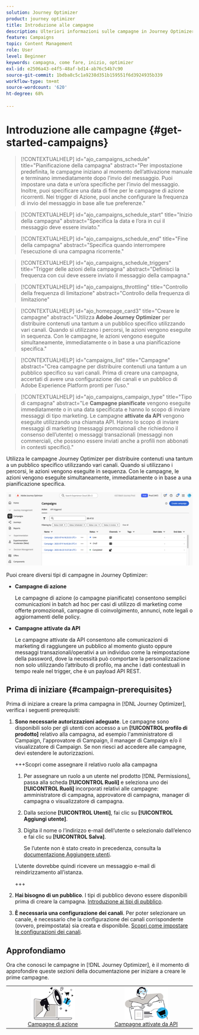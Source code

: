 ```yaml
---
solution: Journey Optimizer
product: journey optimizer
title: Introduzione alle campagne
description: Ulteriori informazioni sulle campagne in Journey Optimizer
feature: Campaigns
topic: Content Management
role: User
level: Beginner
keywords: campagna, come fare, inizio, optimizer
exl-id: e2506a43-e4f5-48af-bd14-ab76c54b7c90
source-git-commit: 1bdba8c5c1a9238d351b159551f6d3924935b339
workflow-type: tm+mt
source-wordcount: '620'
ht-degree: 68%

---
```


# Introduzione alle campagne {#get-started-campaigns}

>[!CONTEXTUALHELP]
>id="ajo_campaigns_schedule"
>title="Pianificazione della campagna"
>abstract="Per impostazione predefinita, le campagne iniziano al momento dell’attivazione manuale e terminano immediatamente dopo l’invio del messaggio. Puoi impostare una data e un’ora specifiche per l’invio del messaggio. Inoltre, puoi specificare una data di fine per le campagne di azione ricorrenti. Nei trigger di Azione, puoi anche configurare la frequenza di invio del messaggio in base alle tue preferenze."

>[!CONTEXTUALHELP]
>id="ajo_campaigns_schedule_start"
>title="Inizio della campagna"
>abstract="Specifica la data e l’ora in cui il messaggio deve essere inviato."

>[!CONTEXTUALHELP]
>id="ajo_campaigns_schedule_end"
>title="Fine della campagna"
>abstract="Specifica quando interrompere l’esecuzione di una campagna ricorrente."

>[!CONTEXTUALHELP]
>id="ajo_campaigns_schedule_triggers"
>title="Trigger delle azioni della campagna"
>abstract="Definisci la frequenza con cui deve essere inviato il messaggio della campagna."

>[!CONTEXTUALHELP]
>id="ajo_campaigns_throttling"
>title="Controllo della frequenza di limitazione"
>abstract="Controllo della frequenza di limitazione"

>[!CONTEXTUALHELP]
>id="ajo_homepage_card3"
>title="Creare le campagne"
>abstract="Utilizza **Adobe Journey Optimizer** per distribuire contenuti una tantum a un pubblico specifico utilizzando vari canali. Quando si utilizzano i percorsi, le azioni vengono eseguite in sequenza. Con le campagne, le azioni vengono eseguite simultaneamente, immediatamente o in base a una pianificazione specifica."

>[!CONTEXTUALHELP]
>id="campaigns_list"
>title="Campagne"
>abstract="Crea campagne per distribuire contenuti una tantum a un pubblico specifico su vari canali. Prima di creare una campagna, accertati di avere una configurazione dei canali e un pubblico di Adobe Experience Platform pronti per l’uso."

>[!CONTEXTUALHELP]
>id="ajo_campaigns_campaign_type"
>title="Tipo di campagna"
>abstract="Le **Campagne pianificate** vengono eseguite immediatamente o in una data specificata e hanno lo scopo di inviare messaggi di tipo marketing. Le campagne **attivate da API** vengono eseguite utilizzando una chiamata API. Hanno lo scopo di inviare messaggi di marketing (messaggi promozionali che richiedono il consenso dell’utente) o messaggi transazionali (messaggi non commerciali, che possono essere inviati anche a profili non abbonati in contesti specifici)."

Utilizza le campagne Journey Optimizer per distribuire contenuti una tantum a un pubblico specifico utilizzando vari canali. Quando si utilizzano i percorsi, le azioni vengono eseguite in sequenza. Con le campagne, le azioni vengono eseguite simultaneamente, immediatamente o in base a una pianificazione specifica.

![](assets/gs-campaigns.png)

Puoi creare diversi tipi di campagne in Journey Optimizer:

* **Campagne di azione**

  Le campagne di azione (o campagne pianificate) consentono semplici comunicazioni in batch ad hoc per casi di utilizzo di marketing come offerte promozionali, campagne di coinvolgimento, annunci, note legali o aggiornamenti delle policy.

* **Campagne attivate da API**

  Le campagne attivate da API consentono alle comunicazioni di marketing di raggiungere un pubblico al momento giusto oppure messaggi transazionali/operativi a un individuo come la reimpostazione della password, dove la necessità può comportare la personalizzazione non solo utilizzando l’attributo di profilo, ma anche i dati contestuali in tempo reale nel trigger, che è un payload API REST.

<!--* **Orchestrated campaigns**

    Campaign Orchestration in Adobe Journey Optimizer powers sophisticated, brand-initiated marketing campaigns across channels, helping you drive engagement, revenue, and customer loyalty at scale.

    While cross-channel marketing is essential, orchestrated campaigns make it seamless. With a visual, drag-and-drop interface, you can design and automate complex marketing workflows, from segmentation to message delivery, across multiple channels. Everything happens in one intuitive environment, built for speed, control, and efficiency.-->

## Prima di iniziare {#campaign-prerequisites}

Prima di iniziare a creare la prima campagna in [!DNL Journey Optimizer], verifica i seguenti prerequisiti:

1. **Sono necessarie autorizzazioni adeguate**. Le campagne sono disponibili solo per gli utenti con accesso a un **[!UICONTROL profilo di prodotto]** relativo alla campagna, ad esempio l&#39;amministratore di Campaign, l&#39;approvatore di Campaign, il manager di Campaign e/o il visualizzatore di Campaign. Se non riesci ad accedere alle campagne, devi estendere le autorizzazioni.

   +++Scopri come assegnare il relativo ruolo alla campagna

   1. Per assegnare un ruolo a un utente nel prodotto [!DNL Permissions], passa alla scheda **[!UICONTROL Ruoli]** e seleziona uno dei **[!UICONTROL Ruoli]** incorporati relativi alle campagne: amministratore di campagna, approvatore di campagna, manager di campagna o visualizzatore di campagna.

   1. Dalla sezione **[!UICONTROL Utenti]**, fai clic su **[!UICONTROL Aggiungi utente]**.

   1. Digita il nome o l’indirizzo e-mail dell’utente o selezionalo dall’elenco e fai clic su **[!UICONTROL Salva]**.

      Se l’utente non è stato creato in precedenza, consulta la [documentazione Aggiungere utenti](https://experienceleague.adobe.com/it/docs/experience-platform/access-control/ui/users).

   L’utente dovrebbe quindi ricevere un messaggio e-mail di reindirizzamento all’istanza.

   +++

1. **Hai bisogno di un pubblico**. I tipi di pubblico devono essere disponibili prima di creare la campagna. [Introduzione ai tipi di pubblico](../audience/about-audiences.md).

1. **È necessaria una configurazione dei canali**. Per poter selezionare un canale, è necessario che la configurazione dei canali corrispondente (ovvero, preimpostata) sia creata e disponibile. [Scopri come impostare le configurazioni dei canali](../configuration/channel-surfaces.md).

## Approfondiamo

Ora che conosci le campagne in [!DNL Journey Optimizer], è il momento di approfondire queste sezioni della documentazione per iniziare a creare le prime campagne.

<table style="table-layout:fixed"><tr style="border: 0; text-align: center;">
<td><a href="create-campaign.md"><img alt="campagne d’azione" src="assets/do-not-localize/gs-action-campaign.png" width="50%"></a><br/><a href="create-campaign.md">Campagne di azione</a></td>
<td><a href="api-triggered-campaigns.md"><img alt="SMS" src="assets/do-not-localize/gs-api-triggered-campaign.png" width="50%"></a><br/><a href="api-triggered-campaigns.md">Campagne attivate da API</a></td>
</tr></table>

<!--
<table style="table-layout:fixed"><tr style="border: 0; text-align: center;">
<td><a href="create-campaign.md"><img alt="action campaigns" src="assets/do-not-localize/gs-action-campaign.png"></a><br/><a href="create-campaign.md">Action campaigns</a></td>
<td><a href="api-triggered-campaigns.md"><img alt="sms" src="assets/do-not-localize/gs-api-triggered-campaign.png"></a><br/><a href="api-triggered-campaigns.md">API triggered campaigns</a></td>
<td><a href="../orchestrated/gs-orchestrated-campaigns.md"><img alt="push" src="assets/do-not-localize/gs-orchestrated-campaign.png"></a><a href="../orchestrated/gs-orchestrated-campaigns.md">Orchestrated campaigns</a></td>
</tr></table>-->
